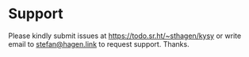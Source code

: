 # Support

Please kindly submit issues at https://todo.sr.ht/~sthagen/kysy or write email to stefan@hagen.link to request support. Thanks.
